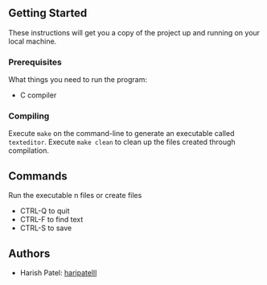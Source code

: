 ## Getting Started 

These instructions will get you a copy of the project up and running on your local machine.

### Prerequisites

What things you need to run the program:

* C compiler
### Compiling

Execute `make` on the command-line to generate an executable called `texteditor`.
Execute `make clean` to clean up the files created through compilation.

## Commands
Run the executable n files or create files
* CTRL-Q to quit 
* CTRL-F to find text
* CTRL-S to save


## Authors
* Harish Patel: [haripatelll](https://github.com/haripatelll)
